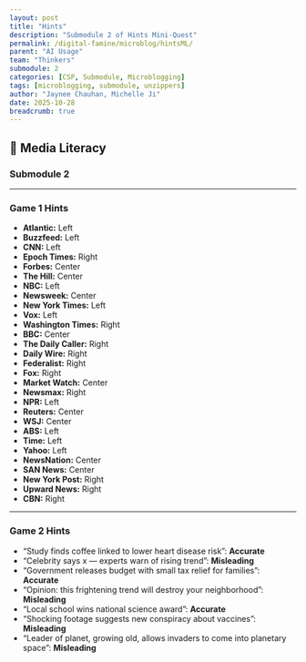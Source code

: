 ```yaml
---
layout: post
title: "Hints"
description: "Submodule 2 of Hints Mini-Quest"
permalink: /digital-famine/microblog/hintsML/
parent: "AI Usage"
team: "Thinkers"
submodule: 2
categories: [CSP, Submodule, Microblogging]
tags: [microblogging, submodule, unzippers]
author: "Jaynee Chauhan, Michelle Ji"
date: 2025-10-28
breadcrumb: true
---
```


## 📰 Media Literacy  
### Submodule 2

---

### Game 1 Hints

- **Atlantic:** Left  
- **Buzzfeed:** Left  
- **CNN:** Left  
- **Epoch Times:** Right  
- **Forbes:** Center  
- **The Hill:** Center  
- **NBC:** Left  
- **Newsweek:** Center  
- **New York Times:** Left  
- **Vox:** Left  
- **Washington Times:** Right  
- **BBC:** Center  
- **The Daily Caller:** Right  
- **Daily Wire:** Right  
- **Federalist:** Right  
- **Fox:** Right  
- **Market Watch:** Center  
- **Newsmax:** Right  
- **NPR:** Left  
- **Reuters:** Center  
- **WSJ:** Center  
- **ABS:** Left  
- **Time:** Left  
- **Yahoo:** Left  
- **NewsNation:** Center  
- **SAN News:** Center  
- **New York Post:** Right  
- **Upward News:** Right  
- **CBN:** Right  

---

### Game 2 Hints

- “Study finds coffee linked to lower heart disease risk”: **Accurate**  
- “Celebrity says x — experts warn of rising trend”: **Misleading**  
- “Government releases budget with small tax relief for families”: **Accurate**  
- “Opinion: this frightening trend will destroy your neighborhood”: **Misleading**  
- “Local school wins national science award”: **Accurate**  
- “Shocking footage suggests new conspiracy about vaccines”: **Misleading**  
- “Leader of planet, growing old, allows invaders to come into planetary space”: **Misleading**
